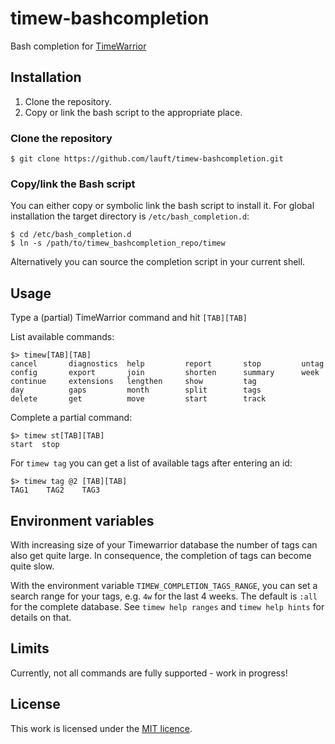# timew-bashcompletion

Bash completion for [TimeWarrior](https://www.timewarrior.net)

## Installation

1. Clone the repository.
2. Copy or link the bash script to the appropriate place.

### Clone the repository

```
$ git clone https://github.com/lauft/timew-bashcompletion.git
```

### Copy/link the Bash script

You can either copy or symbolic link the bash script to install it.
For global installation the target directory is `/etc/bash_completion.d`:

```
$ cd /etc/bash_completion.d
$ ln -s /path/to/timew_bashcompletion_repo/timew
```

Alternatively you can source the completion script in your current shell.

## Usage

Type a (partial) TimeWarrior command and hit `[TAB][TAB]`

List available commands:
```
$> timew[TAB][TAB]
cancel       diagnostics  help         report       stop         untag
config       export       join         shorten      summary      week
continue     extensions   lengthen     show         tag
day          gaps         month        split        tags
delete       get          move         start        track
```

Complete a partial command:
```
$> timew st[TAB][TAB]
start  stop
```

For `timew tag` you can get a list of available tags after entering an id:
```
$> timew tag @2 [TAB][TAB]
TAG1    TAG2    TAG3
```

## Environment variables

With increasing size of your Timewarrior database the number of tags can also get quite large.
In consequence, the completion of tags can become quite slow.

With the environment variable `TIMEW_COMPLETION_TAGS_RANGE`, you can set a search range for your tags, e.g. `4w` for the last 4 weeks.
The default is `:all` for the complete database.
See `timew help ranges` and `timew help hints` for details on that.

## Limits

Currently, not all commands are fully supported - work in progress!

## License

This work is licensed under the [MIT licence](https://opensource.org/licenses/MIT).
